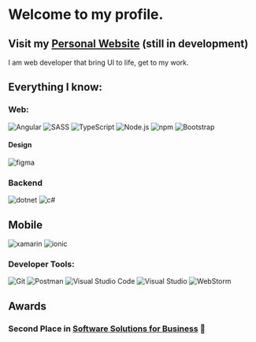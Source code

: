 # Welcome to my profile. 

## Visit my [Personal Website](https://lucass-teixeira.github.io//)  (still in development)

I am web developer that bring UI to life, get to my work.

## Everything I know:

### Web:
![Angular](https://img.shields.io/badge/Angular-0078D4?style=for-the-badge&logo=angular&color=darkred)
![SASS](https://img.shields.io/badge/Sass-CC6699?style=for-the-badge&logo=sass&logoColor=white)
![TypeScript](https://img.shields.io/badge/TypeScript-007ACC?style=for-the-badge&logo=typescript&logoColor=white)
![Node.js](https://img.shields.io/badge/Node.js-339933?style=for-the-badge&logo=nodedotjs&logoColor=white)
![npm](https://img.shields.io/badge/npm-CB3837?style=for-the-badge&logo=npm&logoColor=white)
![Bootstrap](https://img.shields.io/badge/Bootstrap-563D7C?style=for-the-badge&logo=bootstrap&logoColor=white)

#### Design
![figma](https://camo.githubusercontent.com/4a1038affbb2653ec140936555b3714ddc322526be8567b489e8423a795dea18/68747470733a2f2f696d672e736869656c64732e696f2f62616467652f4669676d612d4632344531453f7374796c653d666f722d7468652d6261646765266c6f676f3d6669676d61266c6f676f436f6c6f723d7768697465)

### Backend
![dotnet](https://img.shields.io/badge/dotnet-0078D4?style=for-the-badge&logo=dotnet&color=purple)
![c#](https://img.shields.io/badge/c%23%0A-0078D4?style=for-the-badge&logo=c-sharp&color=green)


## Mobile
![xamarin](https://img.shields.io/badge/xamarin-239120?style=for-the-badge&logo=xamarin&logoColor=white&color=blue)
![ionic](https://img.shields.io/badge/ionic-239120?style=for-the-badge&logo=ionic&logoColor=white&color=darkblue)

### Developer Tools:

![Git](https://img.shields.io/badge/Git-F05032?style=for-the-badge&logo=git&logoColor=white)
![Postman](https://img.shields.io/badge/Postman-FF6C37?style=for-the-badge&logo=Postman&logoColor=white)
![Visual Studio Code](https://img.shields.io/badge/Visual_Studio_Code-0078D4?style=for-the-badge&logo=visual%20studio%20code&logoColor=white)
![Visual Studio](https://img.shields.io/badge/Visual_Studio-5C2D91?style=for-the-badge&logo=visual%20studio&logoColor=white)
![WebStorm](https://img.shields.io/badge/WebStorm-000000?style=for-the-badge&logo=WebStorm&logoColor=white)

## Awards
### Second Place in [Software Solutions for Business](http://senai-to.com.br/Noticia.aspx?c=2a92e913-c81a-46f1-8812-9977f5bdf88c) 🥈



<!-- <html>
  <header>
    <link rel="stylesheet" href="https://cdn.jsdelivr.net/gh/devicons/devicon@v2.15.1/devicon.min.css">
  </header>
<h1 height="3rem">The only programmer that don't drink coffee :coffee: 😄.
  Welcome!</h1>
  <h3> About Me </h3>
<p>I am fond of learning new things. I competed nationaly representing state of São Paulo in IT Software Solutions for Businness. The ending results came out and I took second place. I am on donet and andgular environment.</p>
  <ul>
    <li> Second Place in Software Solutions for Businness Brazil <a href="http://senai-to.com.br/Noticia.aspx?c=2a92e913-c81a-46f1-8812-9977f5bdf88c">(national)</a></li>
    <li>🍕 I like solving problems and learning languages.</li>
  </ul>






